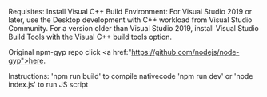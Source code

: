 Requisites:
Install Visual C++ Build Environment: For Visual Studio 2019 or later, use the Desktop development with C++ workload from Visual Studio Community. For a version older than Visual Studio 2019, install Visual Studio Build Tools with the Visual C++ build tools option.

Original npm-gyp repo click <a href:"https://github.com/nodejs/node-gyp">here</a>.


Instructions:
'npm run build' to compile nativecode
'npm run dev' or 'node index.js' to run JS script
